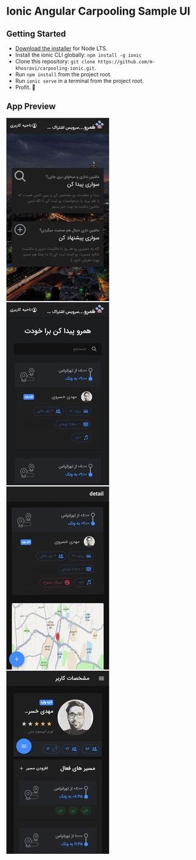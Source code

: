 # Ionic Angular Carpooling Sample UI

## Getting Started

* [Download the installer](https://nodejs.org/) for Node LTS.
* Install the ionic CLI globally: `npm install -g ionic`
* Clone this repository: `git clone https://github.com/m-khosravi/carpooling-ionic.git`.
* Run `npm install` from the project root.
* Run `ionic serve` in a terminal from the project root.
* Profit. :tada:

## App Preview

![Screen Shot 1](/resources/screenshots/1.png)  ![Screen Shot 2](/resources/screenshots/2.png) ![Screen Shot 3](/resources/screenshots/3.png) ![Screen Shot 4](/resources/screenshots/4.png)